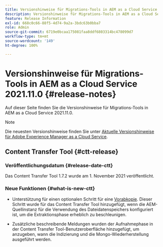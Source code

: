 ```yaml
---
title: Versionshinweise für Migrations-Tools in AEM as a Cloud Service 2021.11.0
description: Versionshinweise für Migrations-Tools in AEM as a Cloud Service 2021.11.0
feature: Release Information
exl-id: 668c0c66-88f5-4d74-9a2a-3bdc63b0bba7
role: Admin
source-git-commit: 6719e0bcaa175081faa8ddf6803314bc478099d7
workflow-type: tm+mt
source-wordcount: '149'
ht-degree: 100%

---
```


# Versionshinweise für Migrations-Tools in AEM as a Cloud Service 2021.11.0 {#release-notes}

Auf dieser Seite finden Sie die Versionshinweise für Migrations-Tools in AEM as a Cloud Service 2021.11.0.

>[!NOTE]
>
>Die neuesten Versionshinweise finden Sie unter [Aktuelle Versionshinweise für Adobe Experience Manager as a Cloud Service](/help/release-notes/release-notes-cloud/release-notes-current.md).

## Content Transfer Tool {#ctt-release}

### Veröffentlichungsdatum {#release-date-ctt}

Das Content Transfer Tool 1.7.2 wurde am 1. November 2021 veröffentlicht.

### Neue Funktionen {#what-is-new-ctt}

* Unterstützung für einen optionalen Schritt für eine [Vorabkopie](https://experienceleague.adobe.com/docs/experience-manager-cloud-service/moving/cloud-migration/content-transfer-tool/handling-large-content-repositories.html?lang=de). Dieser Schritt wurde für das Content Transfer Tool hinzugefügt, wenn die AEM-Quellinstanz für die Verwendung des Dateidatenspeichers konfiguriert ist, um die Extraktionsphase erheblich zu beschleunigen.

* Zusätzliche beschreibende Meldungen wurden der Aufnahmephase in der Content Transfer Tool-Benutzeroberfläche hinzugefügt, um anzugeben, wann die Indizierung und die Mongo-Wiederherstellung ausgeführt werden.
